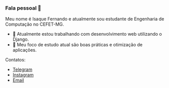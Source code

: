 ### Fala pessoal 👋

Meu nome é Isaque Fernando e atualmente sou estudante de Engenharia de Computação no CEFET-MG.

- 🔭 Atualmente estou trabalhando com desenvolvimento web utilizando o Django.
- 🌱 Meu foco de estudo atual são boas práticas e otimização de aplicações.

Contatos:

- [Telegram](https://telegram.me/isaquefms)
- [Instagram](https://www.instagram.com/isaquefms/)
- [Email](mailto:isaquefernando10@gmail.com)
